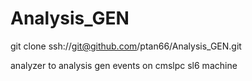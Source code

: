 # Analysis_GEN

git clone ssh://git@github.com/ptan66/Analysis_GEN.git



analyzer to analysis gen events on cmslpc sl6 machine
